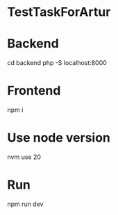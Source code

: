 # TestTaskForArtur

# Backend

 cd backend
 php -S localhost:8000
 
# Frontend
npm i
# Use node version
nvm use 20 
# Run
npm run dev